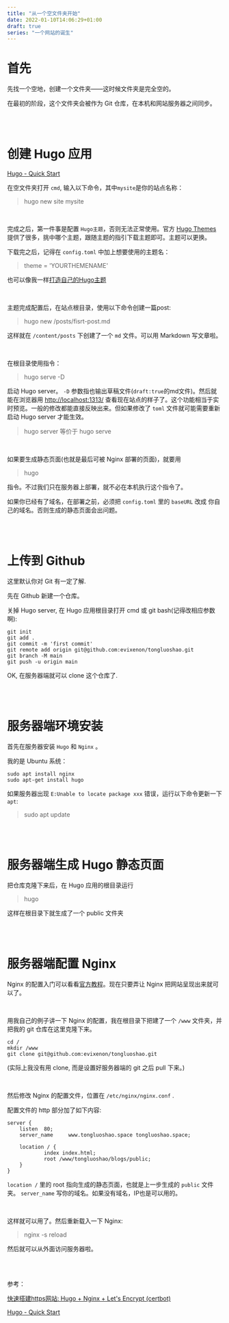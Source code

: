 ```yaml
---
title: "从一个空文件夹开始"
date: 2022-01-10T14:06:29+01:00
draft: true
series: "一个网站的诞生"
---
```


# 首先

先找一个空地，创建一个文件夹——这时候文件夹是完全空的。

在最初的阶段，这个文件夹会被作为 Git 仓库，在本机和网站服务器之间同步。

<br>
<br>

# 创建 Hugo 应用

[Hugo - Quick Start](https://gohugo.io/getting-started/quick-start/)

在空文件夹打开 `cmd`, 输入以下命令，其中`mysite`是你的站点名称：
> hugo new site mysite

<br>

完成之后，第一件事是配置 `Hugo主题`，否则无法正常使用。官方 [Hugo Themes](https://themes.gohugo.io/) 提供了很多，挑中哪个主题，跟随主题的指引下载主题即可。主题可以更换。

下载完之后，记得在 `config.toml` 中加上想要使用的主题名：
> theme = 'YOURTHEMENAME'

也可以像我一样[打造自己的Hugo主题](打造自己的Hugo主题.md)

<br>

主题完成配置后，在站点根目录，使用以下命令创建一篇post:
> hugo new /posts/fisrt-post.md

这样就在 `/content/posts` 下创建了一个 `md` 文件。可以用 Markdown 写文章啦。

<br>

在根目录使用指令：
> hugo serve -D

启动 Hugo server。 `-D` 参数指也输出草稿文件(`draft:true`的md文件)。然后就能在浏览器用 [http://localhost:1313/](http://localhost:1313/) 查看现在站点的样子了。这个功能相当于实时预览。一般的修改都能直接反映出来。但如果修改了 `toml` 文件就可能需要重新启动 Hugo server 才能生效。

> hugo server
等价于
> hugo serve

<br>

如果要生成静态页面(也就是最后可被 Nginx 部署的页面)，就要用
> hugo

指令。不过我们只在服务器上部署，就不必在本机执行这个指令了。

如果你已经有了域名，在部署之前，必须把 `config.toml` 里的 `baseURL` 改成 你自己的域名。否则生成的静态页面会出问题。

<br>
<br>

# 上传到 Github

这里默认你对 Git 有一定了解.

先在 Github 新建一个仓库。

关掉 Hugo server, 在 Hugo 应用根目录打开 cmd 或 git bash(记得改相应参数啊):

```
git init
git add .
git commit -m 'first commit'
git remote add origin git@github.com:evixenon/tongluoshao.git
git branch -M main
git push -u origin main
```

OK, 在服务器端就可以 clone 这个仓库了.

<br>
<br>

# 服务器端环境安装

首先在服务器安装 `Hugo` 和 `Nginx` 。

我的是 Ubuntu 系统：
```
sudo apt install nginx
sudo apt-get install hugo
```

如果服务器出现 `E:Unable to locate package xxx` 错误，运行以下命令更新一下`apt`:
> sudo apt update

<br>
<br>

# 服务器端生成 Hugo 静态页面

把仓库克隆下来后，在 Hugo 应用的根目录运行
> hugo

这样在根目录下就生成了一个 public 文件夹

<br>
<br>

# 服务器端配置 Nginx 

Nginx 的配置入门可以看看[官方教程](https://nginx.org/en/docs/beginners_guide.html)。现在只要弄让 Nginx 把网站呈现出来就可以了。

<br>

用我自己的例子讲一下 Nginx 的配置，我在根目录下把建了一个 `/www` 文件夹，并把我的 git 仓库在这里克隆下来。
```
cd /
mkdir /www
git clone git@github.com:evixenon/tongluoshao.git
```

(实际上我没有用 clone, 而是设置好服务器端的 git 之后 pull 下来。)

<br>

然后修改 Nginx 的配置文件，位置在 `/etc/nginx/nginx.conf` .

配置文件的 http 部分加了如下内容:
```
server {
    listen  80;
    server_name     www.tongluoshao.space tongluoshao.space;

    location / {
            index index.html;
            root /www/tongluoshao/blogs/public;
    }
}
```

`location /` 里的 root 指向生成的静态页面，也就是上一步生成的 `public` 文件夹。
`server_name` 写你的域名。如果没有域名，IP也是可以用的。

<br>

这样就可以用了。然后重新载入一下 Nginx:
> nginx -s reload

然后就可以从外面访问服务器啦。

<br>
<br>

参考：

[快速搭建https网站: Hugo + Nginx + Let's Encrypt (certbot)](https://zhuanlan.zhihu.com/p/365910957)

[Hugo - Quick Start](https://gohugo.io/getting-started/quick-start/)